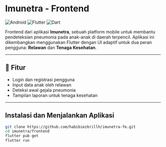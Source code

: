 # Imunetra - Frontend

![Android](https://img.shields.io/badge/Android-3DDC84?style=flat&logo=android&logoColor=white)
![Flutter](https://img.shields.io/badge/Flutter-02569B?style=flat&logo=flutter&logoColor=white)
![Dart](https://img.shields.io/badge/Dart-0175C2?style=flat&logo=dart&logoColor=white)

Frontend dari aplikasi **Imunetra**, sebuah platform mobile untuk membantu pendeteksian pneumonia pada anak-anak di daerah terpencil. Aplikasi ini dikembangkan menggunakan Flutter dengan UI adaptif untuk dua peran pengguna: **Relawan** dan **Tenaga Kesehatan**.

---

## 🚀 Fitur

- Login dan registrasi pengguna
- Input data anak oleh relawan
- Deteksi awal gejala pneumonia
- Tampilan laporan untuk tenaga kesehatan

---

## Instalasi dan Menjalankan Aplikasi

```bash
git clone https://github.com/habibiezkrillh/imunetra-fe.git
cd imunetra/frontend
flutter pub get
flutter run
